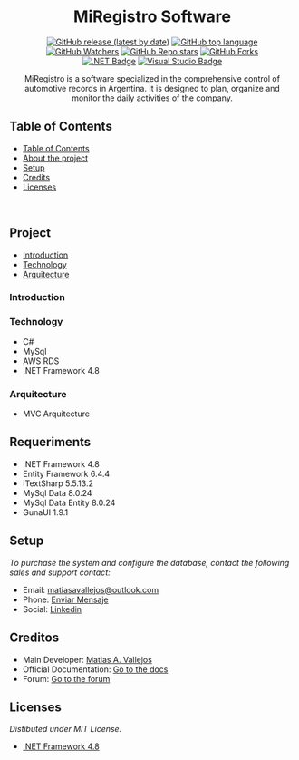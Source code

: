 <h1 align="center"> MiRegistro Software </h1>
  
<div align="center">

[![GitHub release (latest by date)](https://img.shields.io/github/v/release/matiasvallejosdev/miregistro-software?color=4cc51e)](https://github.com/matiasvallejosdev/AR-Covid-Interactive-Visualizer)
[![GitHub top language](https://img.shields.io/github/languages/top/matiasvallejosdev/miregistro-software?color=1081c2)](https://github.com/matiasvallejosdev/AR-Covid-Interactive-Visualizer/search?l=c%23)
[![GitHub Watchers](https://img.shields.io/github/watchers/matiasvallejosdev/miregistro-software?color=4cc51e)](https://github.com/matiasvallejosdev/AR-Covid-Interactive-Visualizer/watchers)
[![GitHub Repo stars](https://img.shields.io/github/stars/matiasvallejosdev/miregistro-software?color=4cc51e)](https://github.com/matiasvallejosdev/AR-Covid-Interactive-Visualizer/stargazers)
[![GitHub Forks](https://img.shields.io/github/forks/matiasvallejosdev/miregistro-software?color=4cc51e)](https://github.com/matiasvallejosdev/AR-Covid-Interactive-Visualizer/network/members)
<br />
[![.NET Badge](http://img.shields.io/badge/.NET-5C2D91?logo=dot-net&logoColor=white)](https://dotnet.microsoft.com/download/dotnet-framework/net48)
[![Visual Studio Badge](http://img.shields.io/badge/-Visual_Studio_2019-5C2D91?logo=visual-studio&link=https://visualstudio.microsoft.com/)](https://visualstudio.microsoft.com/)

</div>
  <p align="center">
MiRegistro is a software specialized in the comprehensive control of automotive records in Argentina. It is designed to plan, organize and monitor the daily activities of the company.
<br />

## Table of Contents

- [Table of Contents](#table-of-contents)
- [About the project](#project)
- [Setup](#setup)
- [Credits](#credits)
- [Licenses](#licenses)
<br />
  
## Project
- [Introduction](#introduction)
- [Technology](#technology)
- [Arquitecture](#arquitecture)
### Introduction

### Technology

- C#
- MySql
- AWS RDS
- .NET Framework 4.8
### Arquitecture

- MVC Arquitecture
## Requeriments

- .NET Framework 4.8
- Entity Framework 6.4.4
- iTextSharp 5.5.13.2
- MySql Data 8.0.24
- MySql Data Entity 8.0.24
- GunaUI 1.9.1

## Setup

_To purchase the system and configure the database, contact the following sales and support contact:_

- Email: matiasavallejos@outlook.com
- Phone: [Enviar Mensaje](https://api.whatsapp.com/send?phone=3492593341&text=Hola,%20quiero%20comprar%20el%20sistema%20MiRegistroSoftware)
- Social: [Linkedin](https://www.linkedin.com/in/matiasvallejos/)

## Creditos

- Main Developer: [Matias A. Vallejos](https://www.linkedin.com/in/matiasvallejos/)
- Official Documentation: [Go to the docs]()
- Forum: [Go to the forum]()

## Licenses
_Distibuted under MIT License._

- [.NET Framework 4.8](https://www.microsoft.com/web/webpi/eula/net_library_eula_enu.htm)